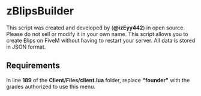 # zBlipsBuilder

This script was created and developed by (__@izEyy442__) in open source. Please do not sell or modify it in your own name. This script allows you to create Blips on FiveM without having to restart your server. All data is stored in JSON format.

## Requirements

In line __189__ of the __Client/Files/client.lua__ folder, replace __"founder"__ with the grades authorized to use this menu.